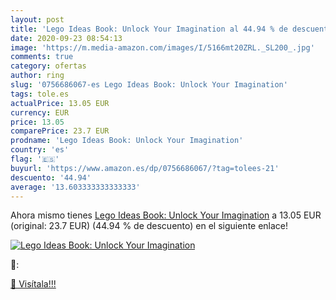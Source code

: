 ```yaml
---
layout: post
title: 'Lego Ideas Book: Unlock Your Imagination al 44.94 % de descuento'
date: 2020-09-23 08:54:13
image: 'https://m.media-amazon.com/images/I/5166mt20ZRL._SL200_.jpg'
comments: true
category: ofertas
author: ring
slug: '0756686067-es Lego Ideas Book: Unlock Your Imagination'
tags: tole.es
actualPrice: 13.05 EUR
currency: EUR
price: 13.05
comparePrice: 23.7 EUR
prodname: 'Lego Ideas Book: Unlock Your Imagination'
country: 'es'
flag: '🇪🇸'
buyurl: 'https://www.amazon.es/dp/0756686067/?tag=tolees-21'
descuento: '44.94'
average: '13.603333333333333'
---
```


Ahora mismo tienes [Lego Ideas Book: Unlock Your Imagination](https://www.amazon.es/dp/0756686067/?tag=tolees-21) a 13.05 EUR (original: 23.7 EUR) (44.94 %  de descuento) en el siguiente enlace!

[![Lego Ideas Book: Unlock Your Imagination](https://m.media-amazon.com/images/I/5166mt20ZRL._SL200_.jpg)](https://www.amazon.es/dp/0756686067/?tag=tolees-21)

🔎:


[🛒 Visítala!!!](https://www.amazon.es/dp/0756686067/?tag=tolees-21)

